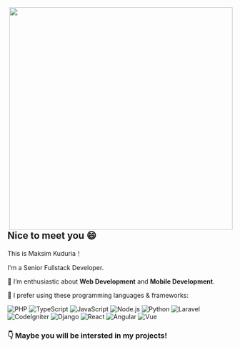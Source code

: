 <a href="https://github.com/mg7dev?tab=repositories">
  <img align="right" src="https://github-readme-stats.vercel.app/api?username=mg7dev&show_icons=true&hide_border=true&hide_rank=true&card_width=100" width="500px" />
</a>

## Nice to meet you 😄

This is Maksim Kuduria！

I'm a Senior Fullstack Developer.








🌱 I’m enthusiastic about **Web Development** and **Mobile Development**.

🌈 I prefer using these programming languages & frameworks:

 ![PHP](https://img.shields.io/badge/-PHP-777BB4?style=flat-square&logo=PHP&logoColor=fff) 
 ![TypeScript](https://img.shields.io/badge/-TypeScript-007ACC?style=flat-square&logo=TypeScript&logoColor=fff) 
 ![JavaScript](https://img.shields.io/badge/-JavaScript-F7DF1E?style=flat-square&logo=JavaScript&logoColor=000)
 ![Node.js](https://img.shields.io/badge/-Node.js-339933?style=flat-square&logo=Node.js&logoColor=fff)
 ![Python](https://img.shields.io/badge/-Python-3776AB?style=flat-square&logo=Python&logoColor=fff)
 ![Laravel](https://img.shields.io/badge/-Laravel-47848F?style=flat-square&logo=Laravel&logoColor=fff)
 ![CodeIgniter](https://img.shields.io/badge/-CodeIgniter-777BB4?style=flat-square&logo=CodeIgniter&logoColor=fff)
 ![Django](https://img.shields.io/badge/-Django-47848F?style=flat-square&logo=Django&logoColor=fff)
 ![React](https://img.shields.io/badge/-React-61DAFB?style=flat-square&logo=React&logoColor=fff)
 ![Angular](https://img.shields.io/badge/-Angular-339933?style=flat-square&logo=Angular&logoColor=fff)
 ![Vue](https://img.shields.io/badge/-Vue.js-007ACC?style=flat-square&logo=Vue.js&logoColor=fff)
 
 
 ### 👇 Maybe you will be intersted in my projects!
